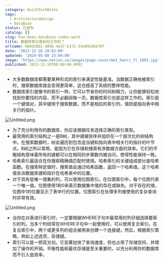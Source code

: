 ```yaml
---
category: QuickTechBites
tags:
  - ArchitectureDesign
  - DataBase
status: 已发布
catalog: []
slug: how-does-database-index-work
title: 数据库索引是如何工作的？
urlname: 068d18b1-489b-4e37-b172-33e892d6a70f
date: '2023-12-10 20:02:00'
updated: '2024-05-08 23:04:00'
image: 'https://www.notion.so/images/page-cover/met_henri_tl_1892.jpg'
published: 2022-12-10T08:00:00.000Z
---
```

- 大多数数据库都需要某种形式的索引来满足性能基准。当数据正确地被索引时，搜索数据库就会变得更简单，这也提高了系统的整体性能。
- 数据库索引就像书的索引一样。它可以节省你的时间和精力，让你能够轻松地找到你要找的内容，而不必翻阅每一页。数据库索引也是这样工作的。索引是一个键值对，其中键用于搜索数据，而不是相应的索引列，值则是指向表中相关行的指针。

![Untitled.png](https://prod-files-secure.s3.us-west-2.amazonaws.com/5d24fe63-e567-4804-86f9-9fdc62e13082/3e87f042-644d-48ab-9a58-227f3d930d71/Untitled.png?X-Amz-Algorithm=AWS4-HMAC-SHA256&X-Amz-Content-Sha256=UNSIGNED-PAYLOAD&X-Amz-Credential=ASIAZI2LB466VPJZQEJL%2F20250228%2Fus-west-2%2Fs3%2Faws4_request&X-Amz-Date=20250228T213418Z&X-Amz-Expires=3600&X-Amz-Security-Token=IQoJb3JpZ2luX2VjEFsaCXVzLXdlc3QtMiJGMEQCIGGtm5Yji79hJrwOX9rN75IC%2B5A%2FApWO4%2BG3EdqhXuhpAiAfDUlIx34ixYu2K8wLBOH1ClvOkYC8Mfej1%2BjK7LekFSqIBAiU%2F%2F%2F%2F%2F%2F%2F%2F%2F%2F8BEAAaDDYzNzQyMzE4MzgwNSIM7LCKtTR6f4EnSmiaKtwD57%2FbYnCmJ0z1Aht4ixp2ShYofZM3SvEpm8v6h6pMhMZzhnJJjlbV11A1oAu1xHmqRsXBjd3DBZpxpaYC%2FbIZWEkmZ4lc3DVL9b9uyzEqBEx%2FABGq8CSwkiZDeCe8uUOupq%2F5jatBvsNVANY%2Bqh6Jq4CWGWKzE4l5kvvHgFWEW95QIFbrOY5eWqHB3bQkjbaAQ51WUfTCCbU5Iz37XJQcZWNQsWM%2BWJeBqsA7%2BOa1OjISQfysgmOLFRKaOhKyVsmuMgZrCE9zs2e%2Bcfw0EInTorNKCBLLvdkyvUx5iywH3gzQlzc74yxGIEWUPp6scXPrNsP%2BlUVkdKM7%2FK5zLZnddmJdly0lPk3RnKdsot%2FyqCSDXT7CuPyybmDypVmtoo4AYQ%2FEfKUPUMZi%2B8uagM05NNKZGmtS9E8%2FycgMxHbZ5%2FMp%2Fw1LxundfLBhcqgxYFzQlfSiMDXTx%2Bc3pYMSNr07INIT1eAO8oGQSlci7WtJ8yHvtqqsgsMdQgmexH%2BGsOO7BIu%2BD6JgtiKI5%2Fon4fCQ7Ax5lE2velehJouGTAhyBvrrbclmjyYIrtvv6mPXjk%2BlAioNojFDQa9maxUtTeFkgCZ0ON%2FViaciUse%2FV8i6S1IGyxn9gFrkPOCiORww44qIvgY6pgHCzRknu%2BGMdIhvujp7IDXZW0qFZVi1ST6CFy8NYnDHF82KpM5uQ5QXrD0%2BjHer7JidopAOFQeURPPlJ%2BIjS1uHGugwPVVDwkim3%2BBybgrb3ECOTBsNIliBE5gio5358pHUs%2F%2BLrUqYsvcTSygqBvTfbyt%2FLf6Eurx7CSwWe2jt743Rntu1ufuWjoWwP%2BeHzDuBfVPqACxqUgyFSuikn0HxZ16batV9&X-Amz-Signature=cc8be334fb0a58c8554090bea1ca89b632870c5f77d41b62e43cc727762cdea8&X-Amz-SignedHeaders=host&x-id=GetObject)

- 为了充分利用你的数据库，你应该根据任务选择正确的索引类型。
- 最常用的索引结构之一是B树，其中键被排序并组织在一个层次化的树结构中。在搜索数据时，树会遍历到包含适当键和指向表中相关行的指针的叶节点。B树之所以常用，是因为它在存储和搜索有序数据方面的效率。它们的平衡结构意味着所有的键都可以在相同的步骤数内被访问，使得性能保持一致。
- 哈希索引最适合在你搜索精确值匹配时使用。哈希索引的关键组成部分是哈希函数。在搜索特定值时，搜索值会通过哈希函数，返回一个哈希值。这个哈希值告诉数据库键和指针在哈希表中的位置。
- 对于具有低唯一值集的列，可以使用位图索引。在位图索引中，每个位图代表一个唯一值。位图使用1和0来表示数据集中值的存在或缺失。对于存在的值，位图中1的位置显示了表中行的位置。位图索引在处理多列被使用的复杂查询时非常有效。

![Untitled.png](https://prod-files-secure.s3.us-west-2.amazonaws.com/5d24fe63-e567-4804-86f9-9fdc62e13082/25e88b4a-737d-484e-85cc-b7fe2444aa3c/Untitled.png?X-Amz-Algorithm=AWS4-HMAC-SHA256&X-Amz-Content-Sha256=UNSIGNED-PAYLOAD&X-Amz-Credential=ASIAZI2LB466VPJZQEJL%2F20250228%2Fus-west-2%2Fs3%2Faws4_request&X-Amz-Date=20250228T213418Z&X-Amz-Expires=3600&X-Amz-Security-Token=IQoJb3JpZ2luX2VjEFsaCXVzLXdlc3QtMiJGMEQCIGGtm5Yji79hJrwOX9rN75IC%2B5A%2FApWO4%2BG3EdqhXuhpAiAfDUlIx34ixYu2K8wLBOH1ClvOkYC8Mfej1%2BjK7LekFSqIBAiU%2F%2F%2F%2F%2F%2F%2F%2F%2F%2F8BEAAaDDYzNzQyMzE4MzgwNSIM7LCKtTR6f4EnSmiaKtwD57%2FbYnCmJ0z1Aht4ixp2ShYofZM3SvEpm8v6h6pMhMZzhnJJjlbV11A1oAu1xHmqRsXBjd3DBZpxpaYC%2FbIZWEkmZ4lc3DVL9b9uyzEqBEx%2FABGq8CSwkiZDeCe8uUOupq%2F5jatBvsNVANY%2Bqh6Jq4CWGWKzE4l5kvvHgFWEW95QIFbrOY5eWqHB3bQkjbaAQ51WUfTCCbU5Iz37XJQcZWNQsWM%2BWJeBqsA7%2BOa1OjISQfysgmOLFRKaOhKyVsmuMgZrCE9zs2e%2Bcfw0EInTorNKCBLLvdkyvUx5iywH3gzQlzc74yxGIEWUPp6scXPrNsP%2BlUVkdKM7%2FK5zLZnddmJdly0lPk3RnKdsot%2FyqCSDXT7CuPyybmDypVmtoo4AYQ%2FEfKUPUMZi%2B8uagM05NNKZGmtS9E8%2FycgMxHbZ5%2FMp%2Fw1LxundfLBhcqgxYFzQlfSiMDXTx%2Bc3pYMSNr07INIT1eAO8oGQSlci7WtJ8yHvtqqsgsMdQgmexH%2BGsOO7BIu%2BD6JgtiKI5%2Fon4fCQ7Ax5lE2velehJouGTAhyBvrrbclmjyYIrtvv6mPXjk%2BlAioNojFDQa9maxUtTeFkgCZ0ON%2FViaciUse%2FV8i6S1IGyxn9gFrkPOCiORww44qIvgY6pgHCzRknu%2BGMdIhvujp7IDXZW0qFZVi1ST6CFy8NYnDHF82KpM5uQ5QXrD0%2BjHer7JidopAOFQeURPPlJ%2BIjS1uHGugwPVVDwkim3%2BBybgrb3ECOTBsNIliBE5gio5358pHUs%2F%2BLrUqYsvcTSygqBvTfbyt%2FLf6Eurx7CSwWe2jt743Rntu1ufuWjoWwP%2BeHzDuBfVPqACxqUgyFSuikn0HxZ16batV9&X-Amz-Signature=36a95387ec7fb8da636b3fb4f53f8681dbddbe24da3a08a6140d8d5328fda02c&X-Amz-SignedHeaders=host&x-id=GetObject)

- 当你在对表进行索引时，一定要根据WHERE子句中最常用的列仔细选择要索引的列。当多个列经常在WHERE子句中一起使用时，可以使用复合索引。在复合索引中，两个或更多列的组合被用来创建一个连接键。然后，根据索引策略，例如上述选项，存储键。
- 索引可以是一把双刃剑。它显著加快了查询速度，但也占用了存储空间，并增加了操作的开销。平衡性能和最优存储是至关重要的，以充分利用你的数据库而不引入低效率。
